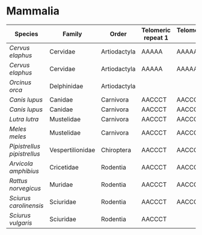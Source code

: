 # Mammalia

| Species | Family | Order | Telomeric repeat 1 | Telomeric repeat 2 | Data type |
| -- | --- | --- | --- | --- | --- |
| *Cervus elaphus* | Cervidae | Artiodactyla | AAAAA | AAAAAA | assembly |
| *Cervus elaphus* | Cervidae | Artiodactyla | AAAAA | AAAAAA | pacbio |
| *Orcinus orca* | Delphinidae | Artiodactyla |  |  | pacbio |
| *Canis lupus* | Canidae | Carnivora | AACCCT | AACCCTAACCCT | assembly |
| *Canis lupus* | Canidae | Carnivora | AACCCT | AACCCTAACCCT | pacbio |
| *Lutra lutra* | Mustelidae | Carnivora | AACCCT | AACCCTAACCCT | assembly |
| *Meles meles* | Mustelidae | Carnivora | AACCCT | AACCCTAACCCT | pacbio |
| *Pipistrellus pipistrellus* | Vespertilionidae | Chiroptera | AACCCT | AACCCTAACCCT | assembly |
| *Arvicola amphibius* | Cricetidae | Rodentia | AACCCT | AACCCTAACCCT | assembly |
| *Rattus norvegicus* | Muridae | Rodentia | AACCCT | AACCCTAACCCT | assembly |
| *Sciurus carolinensis* | Sciuridae | Rodentia | AACCCT | AACCCTAACCCT | assembly |
| *Sciurus vulgaris* | Sciuridae | Rodentia | AACCCT |  | assembly |
